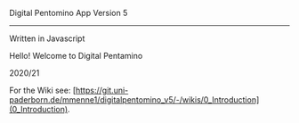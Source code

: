 Digital Pentomino App Version 5
_________________________________
Written in Javascript

Hello!
Welcome to Digital Pentamino

2020/21

For the Wiki see: [https://git.uni-paderborn.de/mmenne1/digitalpentomino_v5/-/wikis/0_Introduction](0_Introduction).
